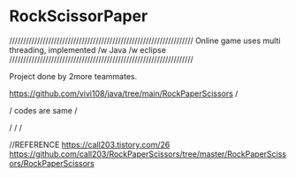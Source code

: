 # RockScissorPaper
//////////////////////////////////////////////////////////////////
Online game uses multi threading, implemented /w Java /w eclipse 
//////////////////////////////////////////////////////////////////

Project done by 2more teammates. 

https://github.com/vivi108/java/tree/main/RockPaperScissors
/

/
codes are same
/

/
/
/



//REFERENCE
https://call203.tistory.com/26
https://github.com/call203/RockPaperScissors/tree/master/RockPaperScissors/RockPaperScissors
